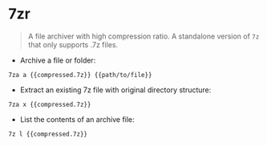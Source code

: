 # 7zr

> A file archiver with high compression ratio.
> A standalone version of `7z` that only supports .7z files.

- Archive a file or folder:

`7za a {{compressed.7z}} {{path/to/file}}`

- Extract an existing 7z file with original directory structure:

`7za x {{compressed.7z}}`

- List the contents of an archive file:

`7z l {{compressed.7z}}`
